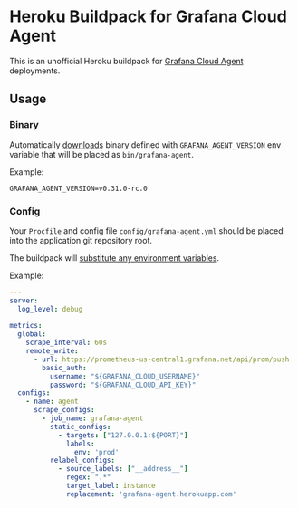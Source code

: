 # Heroku Buildpack for Grafana Cloud Agent

This is an unofficial Heroku buildpack for
[Grafana Cloud Agent](https://github.com/grafana/agent) deployments.

## Usage

### Binary
Automatically [downloads](https://github.com/grafana/agent/releases/) binary defined with `GRAFANA_AGENT_VERSION` env variable that will be placed as `bin/grafana-agent`.

Example:
```text
GRAFANA_AGENT_VERSION=v0.31.0-rc.0
```

### Config
Your `Procfile` and config file  `config/grafana-agent.yml` should be placed into the application git repository root.

The buildpack will [substitute any environment variables](https://grafana.com/docs/agent/latest/configuration/). 

Example:

```yaml
---
server:
  log_level: debug
      
metrics:
  global:
    scrape_interval: 60s
    remote_write:
      - url: https://prometheus-us-central1.grafana.net/api/prom/push
        basic_auth:
          username: "${GRAFANA_CLOUD_USERNAME}"
          password: "${GRAFANA_CLOUD_API_KEY}"
  configs:
    - name: agent
      scrape_configs:
        - job_name: grafana-agent
          static_configs:
            - targets: ["127.0.0.1:${PORT}"]
              labels:
                env: 'prod'
          relabel_configs:
            - source_labels: ["__address__"]
              regex: ".*"
              target_label: instance
              replacement: 'grafana-agent.herokuapp.com'
    
```


